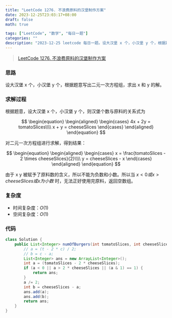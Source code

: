 ```yaml
---
title: "LeetCode 1276. 不浪费原料的汉堡制作方案"
date: 2023-12-25T23:03:17+08:00
draft: false
math: true

tags: ["LeetCode", "数学", "每日一题"]
categories: ""
description: "2023-12-25 leetcode 每日一题。设大汉堡 x 个，小汉堡 y 个，根据题意写出二元一次方程组，求出 x 和 y 的解。"
---
```


> [LeetCode 1276. 不浪费原料的汉堡制作方案](https://leetcode.cn/problems/number-of-burgers-with-no-waste-of-ingredients/)

### 思路

设大汉堡 x 个，小汉堡 y 个，根据题意写出二元一次方程组，求出 x 和 y 的解。

### 求解过程

根据题意，设大汉堡 x 个，小汉堡 y 个，则汉堡个数与原料的关系式为

$$
\begin{equation}
\begin{aligned}
\begin{cases}
    4x + 2y = tomatoSlices\\\\
    x + y = cheeseSlices
\end{cases}
\end{aligned}
\end{equation}
$$

对二元一次方程组进行求解，得到结果：

$$
\begin{equation}
\begin{aligned}
\begin{cases}
    x = \frac{tomatoSlices - 2 \times cheeseSlices}{2}\\\\
    y = cheeseSlices - x
\end{cases}
\end{aligned}
\end{equation}
$$

由于 x y 被赋予了原料数的含义，所以不能为负数和小数。所以当 $x < 0 或 x > cheeseSlices 或 x 为小数$ 时，无法正好使用完原料，返回空数组。

### 复杂度

- 时间复杂度：$O(1)$
- 空间复杂度：$O(1)$

### 代码

```java
class Solution {
    public List<Integer> numOfBurgers(int tomatoSlices, int cheeseSlices) {
        // a = (t - 2 * c) / 2;
        // b = c - a;
        List<Integer> ans = new ArrayList<Integer>();
        int a = (tomatoSlices - 2 * cheeseSlices);
        if (a < 0 || a > 2 * cheeseSlices || (a & 1) == 1) {
            return ans;
        }
        a /= 2;
        int b = cheeseSlices - a;
        ans.add(a);
        ans.add(b);
        return ans;
    }
}
```
